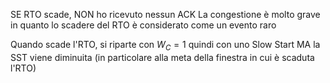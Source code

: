 SE RTO scade, NON ho ricevuto nessun ACK
La congestione è molto grave in quanto lo scadere del RTO è considerato come un evento raro

Quando scade l'RTO, si riparte con $W_C = 1$ quindi con uno Slow Start MA la SST viene diminuita (in particolare alla meta della finestra in cui è scaduta l'RTO)